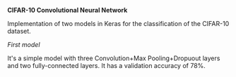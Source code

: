 **CIFAR-10 Convolutional Neural Network**

Implementation of two models in Keras for the classification of the CIFAR-10 dataset.

*First model*

It's a simple model with three Convolution+Max Pooling+Dropuout layers and two fully-connected layers.
It has a validation accuracy of 78%.

 
